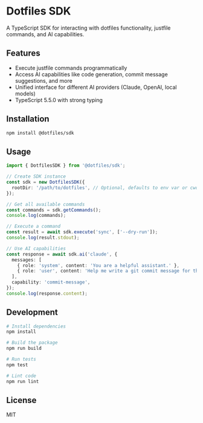 # Dotfiles SDK

A TypeScript SDK for interacting with dotfiles functionality, justfile commands, and AI capabilities.

## Features

- Execute justfile commands programmatically
- Access AI capabilities like code generation, commit message suggestions, and more
- Unified interface for different AI providers (Claude, OpenAI, local models)
- TypeScript 5.5.0 with strong typing

## Installation

```bash
npm install @dotfiles/sdk
```

## Usage

```typescript
import { DotfilesSDK } from '@dotfiles/sdk';

// Create SDK instance
const sdk = new DotfilesSDK({
  rootDir: '/path/to/dotfiles', // Optional, defaults to env var or cwd
});

// Get all available commands
const commands = sdk.getCommands();
console.log(commands);

// Execute a command
const result = await sdk.execute('sync', ['--dry-run']);
console.log(result.stdout);

// Use AI capabilities
const response = await sdk.ai('claude', {
  messages: [
    { role: 'system', content: 'You are a helpful assistant.' },
    { role: 'user', content: 'Help me write a git commit message for these changes.' }
  ],
  capability: 'commit-message',
});
console.log(response.content);
```

## Development

```bash
# Install dependencies
npm install

# Build the package
npm run build

# Run tests
npm test

# Lint code
npm run lint
```

## License

MIT